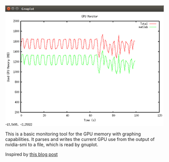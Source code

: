 ![Here's how it looks](screenshot.png)

This is a basic monitoring tool for the GPU memory with graphing
capabilities. It parses and writes the current GPU use from the 
output of nvidia-smi to a file, which is read by gnuplot.

Inspired by [this blog post](http://hxcaine.com/blog/2013/02/28/running-gnuplot-as-a-live-graph-with-automatic-updates/)

